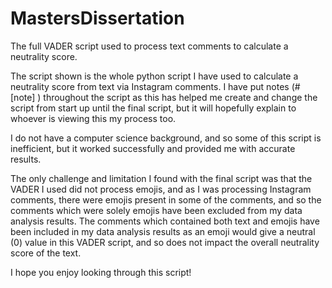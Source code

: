 # MastersDissertation
The full VADER script used to process text comments to calculate a neutrality score. 

The script shown is the whole python script I have used to calculate a neutrality score from text via Instagram comments. I have put notes (# [note] ) throughout the script as this has helped me create and change the script from start up until the final script, but it will hopefully explain to whoever is viewing this my process too. 

I do not have a computer science background, and so some of this script is inefficient, but it worked successfully and provided me with accurate results. 

The only challenge and limitation I found with the final script was that the VADER I used did not process emojis, and as I was processing Instagram comments, there were emojis present in some of the comments, and so the comments which were solely emojis have been excluded from my data analysis results. The comments which contained both text and emojis have been included in my data analysis results as an emoji would give a neutral (0) value in this VADER script, and so does not impact the overall neutrality score of the text. 

I hope you enjoy looking through this script! 
